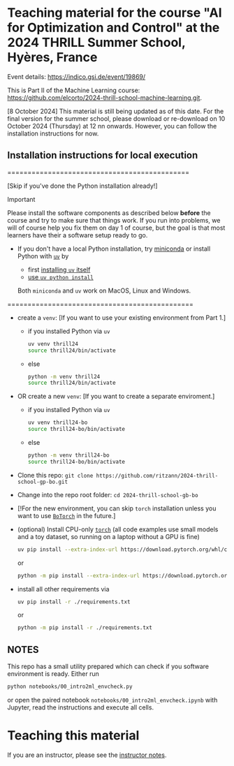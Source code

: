 # Teaching material for the course "AI for Optimization and Control" at the 2024 THRILL Summer School, Hyères, France

Event details: https://indico.gsi.de/event/19869/

This is Part II of the Machine Learning course: https://github.com/elcorto/2024-thrill-school-machine-learning.git. 

[8 October 2024] This material is still being updated as of this date. For the final version for the summer school, please download or re-download on 10 October 2024 (Thursday) at 12 nn onwards. However, you can follow the installation instructions for now.

## Installation instructions for local execution

=============================================

[Skip if you've done the Python installation already!]

> [!IMPORTANT]
> Please install the software components as described below **before** the
> course and try to make sure that things work. If you run into problems, we
> will of course help you fix them on day 1 of course, but the goal is that
> most learners have their a software setup ready to go.


* If you don't have a local Python installation, try
  [miniconda](https://docs.anaconda.com/miniconda) or install Python with
  [`uv`](https://docs.astral.sh/uv)
  by
  * first [installing `uv`
    itself](https://docs.astral.sh/uv/getting-started/installation/)
  * [use `uv python install`](https://docs.astral.sh/uv/guides/install-python/)

  Both `miniconda` and `uv` work on MacOS, Linux and Windows.

==============================================

* create a `venv`: [If you want to use your existing environment from Part 1.]
  * if you installed Python via `uv`

    ```sh
    uv venv thrill24
    source thrill24/bin/activate
    ```

  * else

    ```sh
    python -m venv thrill24
    source thrill24/bin/activate
    ```

* OR create a new `venv`: [If you want to create a separate enviroment.]
  * if you installed Python via `uv`

    ```sh
    uv venv thrill24-bo
    source thrill24-bo/bin/activate
    ```

  * else

    ```sh
    python -m venv thrill24-bo
    source thrill24-bo/bin/activate
    ```

* Clone this repo: `git clone https://github.com/ritzann/2024-thrill-school-gp-bo.git`
* Change into the repo root folder: `cd 2024-thrill-school-gb-bo`
* [!For the new environment, you can skip `torch` installation unless you want to use [`BoTorch`](https://botorch.org/) in the future.]
* (optional) Install CPU-only [`torch`](https://pytorch.org/) (all code
  examples use small models and a toy dataset, so running on a laptop without a
  GPU is fine)

  ```sh
  uv pip install --extra-index-url https://download.pytorch.org/whl/cpu torch
  ```

  or

  ```sh
  python -m pip install --extra-index-url https://download.pytorch.org/whl/cpu torch
  ```

* install all other requirements via 

  ```sh
  uv pip install -r ./requirements.txt
  ```

  or

  ```sh
  python -m pip install -r ./requirements.txt
  ```


## NOTES

This repo has a small utility prepared which can check if you software
environment is ready. Either run

```sh
python notebooks/00_intro2ml_envcheck.py
```

or open the paired notebook `notebooks/00_intro2ml_envcheck.ipynb` with
Jupyter, read the instructions and execute all cells.

# Teaching this material

If you are an instructor, please see the [instructor notes](FOR_INSTRUCTORS.md).
